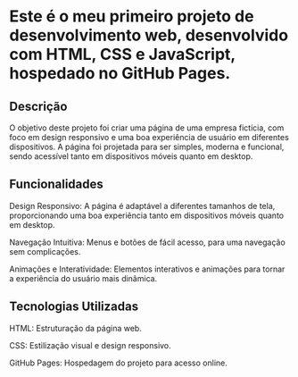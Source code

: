 <h1>Este é o meu primeiro projeto de desenvolvimento web, desenvolvido com HTML, CSS e JavaScript, hospedado no GitHub Pages.</h1>


<h2>Descrição</h2>
<p>O objetivo deste projeto foi criar uma página de uma empresa fictícia, com foco em design responsivo e uma boa experiência de usuário em diferentes dispositivos. A página foi projetada para ser simples, moderna e funcional, sendo acessível tanto em dispositivos móveis quanto em desktop.</p>

<h2>Funcionalidades</h2>
<p>Design Responsivo: A página é adaptável a diferentes tamanhos de tela, proporcionando uma boa experiência tanto em dispositivos móveis quanto em desktop.</p>
<p>Navegação Intuitiva: Menus e botões de fácil acesso, para uma navegação sem complicações.</p>
<p>Animações e Interatividade: Elementos interativos e animações para tornar a experiência do usuário mais dinâmica.</p>

<h2>Tecnologias Utilizadas</h2>
<p>HTML: Estruturação da página web.</p>
<p>CSS: Estilização visual e design responsivo.</p>
<p>GitHub Pages: Hospedagem do projeto para acesso online.</p>
